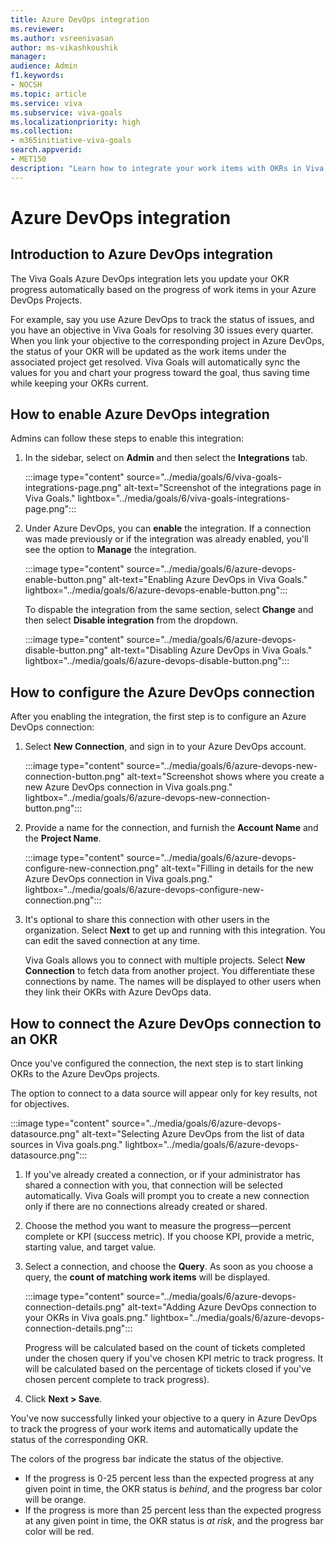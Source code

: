 ```yaml
---
title: Azure DevOps integration
ms.reviewer: 
ms.author: vsreenivasan
author: ms-vikashkoushik
manager: 
audience: Admin
f1.keywords:
- NOCSH
ms.topic: article
ms.service: viva
ms.subservice: viva-goals
ms.localizationpriority: high
ms.collection:  
- m365initiative-viva-goals  
search.appverid:
- MET150
description: "Learn how to integrate your work items with OKRs in Viva Goals"
---
```


# Azure DevOps integration

## Introduction to Azure DevOps integration

The Viva Goals Azure DevOps integration lets you update your OKR progress automatically based on the progress of work items in your Azure DevOps Projects. 

For example, say you use Azure DevOps to track the status of issues, and you have an objective in Viva Goals for resolving 30 issues every quarter. When you link your objective to the corresponding project in Azure DevOps, the status of your OKR will be updated as the work items under the associated project get resolved. Viva Goals will automatically sync the values for you and chart your progress toward the goal, thus saving time while keeping your OKRs current.


## How to enable Azure DevOps integration

Admins can follow these steps to enable this integration: 

1. In the sidebar, select on **Admin** and then select the **Integrations** tab. 

   :::image type="content" source="../media/goals/6/viva-goals-integrations-page.png" alt-text="Screenshot of the integrations page in Viva Goals." lightbox="../media/goals/6/viva-goals-integrations-page.png":::

1.  Under Azure DevOps, you can **enable** the integration. If a connection was made previously or if the integration was already enabled, you'll see the option to **Manage** the integration. 

    :::image type="content" source="../media/goals/6/azure-devops-enable-button.png" alt-text="Enabling Azure DevOps in Viva Goals." lightbox="../media/goals/6/azure-devops-enable-button.png":::

    To dispable the integration from the same section, select **Change** and then select **Disable integration** from the dropdown.

    :::image type="content" source="../media/goals/6/azure-devops-disable-button.png" alt-text="Disabling Azure DevOps in Viva Goals." lightbox="../media/goals/6/azure-devops-disable-button.png":::

## How to configure the Azure DevOps connection 

After you enabling the integration, the first step is to configure an Azure DevOps connection: 

1. Select **New Connection**, and sign in to your Azure DevOps account. 

   :::image type="content" source="../media/goals/6/azure-devops-new-connection-button.png" alt-text="Screenshot shows where you create a new Azure DevOps connection in Viva goals.png." lightbox="../media/goals/6/azure-devops-new-connection-button.png":::

2. Provide a name for the connection, and furnish the **Account Name** and the **Project Name**. 

   :::image type="content" source="../media/goals/6/azure-devops-configure-new-connection.png" alt-text="Filling in details for the new Azure DevOps connection in Viva goals.png." lightbox="../media/goals/6/azure-devops-configure-new-connection.png":::

1. It's optional to share this connection with other users in the organization. Select **Next** to get up and running with this integration. You can edit the saved connection at any time.

   Viva Goals allows you to connect with multiple projects. Select **New Connection** to fetch data from another project. You differentiate these connections by name. The names will be displayed to other users when they link their OKRs with Azure DevOps data.

## How to connect the Azure DevOps connection to an OKR

Once you've configured the connection, the next step is to start linking OKRs to the Azure DevOps projects.

The option to connect to a data source will appear only for key results, not for objectives.

  :::image type="content" source="../media/goals/6/azure-devops-datasource.png" alt-text="Selecting Azure DevOps from the list of data sources in Viva goals.png." lightbox="../media/goals/6/azure-devops-datasource.png":::

1. If you've already created a connection, or if your administrator has shared a connection with you, that connection will be selected automatically. Viva Goals will prompt you to create a new connection only if there are no connections already created or shared. 

1.  Choose the method you want to measure the progress—percent complete or KPI (success metric). If you choose KPI, provide a metric, starting value, and target value. 

1.  Select a connection, and choose the **Query**. As soon as you choose a query, the **count of matching work items** will be displayed. 

    :::image type="content" source="../media/goals/6/azure-devops-connection-details.png" alt-text="Adding Azure DevOps connection to your OKRs in Viva goals.png." lightbox="../media/goals/6/azure-devops-connection-details.png":::

    Progress will be calculated based on the count of tickets completed under the chosen query if you've chosen KPI metric to track progress. It will be calculated based on the percentage of tickets closed if you've chosen percent complete to track progress).

1. Click **Next > Save**.

You've now successfully linked your objective to a query in Azure DevOps to track the progress of your work items and automatically  update the status of the corresponding OKR.

The colors of the progress bar indicate the status of the objective.

- If the progress is 0-25 percent less than the expected progress at any given point in time, the OKR status is *behind*, and the progress bar color will be orange.
- If the progress is more than 25 percent less than the expected progress at any given point in time, the OKR status is *at risk*, and the progress bar color will be red.
